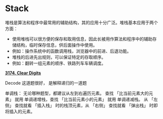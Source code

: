 # Stack

堆栈是算法和程序中最常用的辅助结构，其的应用十分广泛。堆栈基本应用于两个方面：

- 使用堆栈可以很方便的保存和取用信息，因此长被用作算法和程序中的辅助存储结构，临时保存信息，供后面操作中使用。
- 例如：操作系统中的函数调用栈，浏览器中的前进、后退功能。
- 堆栈的后进先出规则，可以保证特定的存取顺序。
- 例如：翻转一组元素的顺序、铁路列车车辆调度。


[**3174. Clear Digits**](Stack%201961da7520e38020bb76f3b7a095ae85/3174%20Clear%20Digits%201961da7520e38021a872eaca1dbf2cd8.md)

Decode 这道题很好， 是解释递归的一道题

单调栈：
无论哪种题型，都建议从左到右遍历元素。
查找 「比当前元素大的元素」 就用 单调递增栈，查找 「比当前元素小的元素」 就用 单调递减栈。
从 「左侧」 查找就看 「插入栈」 时的栈顶元素，从 「右侧」 查找就看 「弹出栈」 时即将插入的元素。
